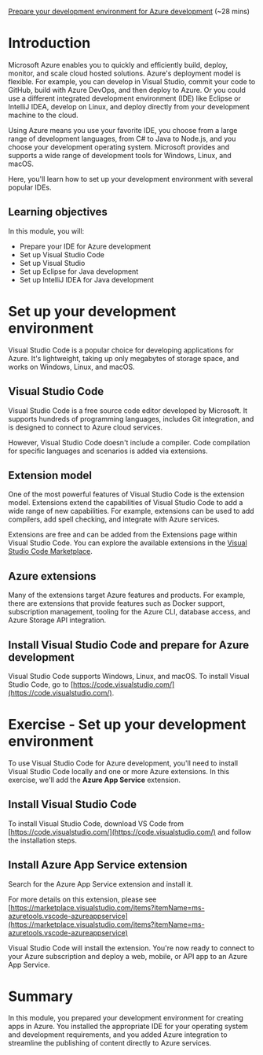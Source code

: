 [Prepare your development environment for Azure development](https://docs.microsoft.com/en-us/learn/modules/prepare-your-dev-environment-for-azure-development/) (~28 mins)

# Introduction

Microsoft Azure enables you to quickly and efficiently build, deploy, monitor, and scale cloud hosted solutions. Azure's deployment model is flexible. For example, you can develop in Visual Studio, commit your code to GitHub, build with Azure DevOps, and then deploy to Azure. Or you could use a different integrated development environment (IDE) like Eclipse or IntelliJ IDEA, develop on Linux, and deploy directly from your development machine to the cloud.

Using Azure means you use your favorite IDE, you choose from a large range of development languages, from C# to Java to Node.js, and you choose your development operating system. Microsoft provides and supports a wide range of development tools for Windows, Linux, and macOS.

Here, you'll learn how to set up your development environment with several popular IDEs.

## Learning objectives

In this module, you will:

- Prepare your IDE for Azure development
- Set up Visual Studio Code
- Set up Visual Studio
- Set up Eclipse for Java development
- Set up IntelliJ IDEA for Java development

# Set up your development environment

Visual Studio Code is a popular choice for developing applications for Azure. It's lightweight, taking up only megabytes of storage space, and works on Windows, Linux, and macOS.

## Visual Studio Code

Visual Studio Code is a free source code editor developed by Microsoft. It supports hundreds of programming languages, includes Git integration, and is designed to connect to Azure cloud services.

However, Visual Studio Code doesn't include a compiler. Code compilation for specific languages and scenarios is added via extensions.

## Extension model

One of the most powerful features of Visual Studio Code is the extension model. Extensions extend the capabilities of Visual Studio Code to add a wide range of new capabilities. For example, extensions can be used to add compilers, add spell checking, and integrate with Azure services.

Extensions are free and can be added from the Extensions page within Visual Studio Code. You can explore the available extensions in the [Visual Studio Code Marketplace](https://marketplace.visualstudio.com/).

## Azure extensions

Many of the extensions target Azure features and products. For example, there are extensions that provide features such as Docker support, subscription management, tooling for the Azure CLI, database access, and Azure Storage API integration.

## Install Visual Studio Code and prepare for Azure development

Visual Studio Code supports Windows, Linux, and macOS. To install Visual Studio Code, go to [https://code.visualstudio.com/](https://code.visualstudio.com/).

# Exercise - Set up your development environment

To use Visual Studio Code for Azure development, you'll need to install Visual Studio Code locally and one or more Azure extensions. In this exercise, we'll add the **Azure App Service** extension.

## Install Visual Studio Code

To install Visual Studio Code, download VS Code from [https://code.visualstudio.com/](https://code.visualstudio.com/) and follow the installation steps.

## Install Azure App Service extension

Search for the Azure App Service extension and install it.

For more details on this extension, please see [https://marketplace.visualstudio.com/items?itemName=ms-azuretools.vscode-azureappservice](https://marketplace.visualstudio.com/items?itemName=ms-azuretools.vscode-azureappservice)

Visual Studio Code will install the extension. You're now ready to connect to your Azure subscription and deploy a web, mobile, or API app to an Azure App Service.

# Summary

In this module, you prepared your development environment for creating apps in Azure. You installed the appropriate IDE for your operating system and development requirements, and you added Azure integration to streamline the publishing of content directly to Azure services.
